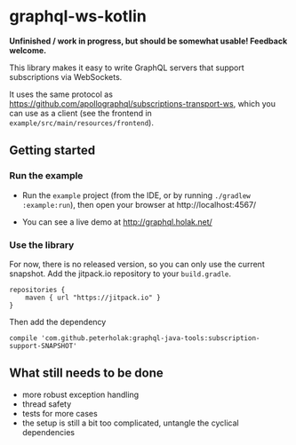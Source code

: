 # graphql-ws-kotlin

**Unfinished / work in progress, but should be somewhat usable! Feedback welcome.**

This library makes it easy to write GraphQL servers that support subscriptions via WebSockets.

It uses the same protocol as https://github.com/apollographql/subscriptions-transport-ws, which
you can use as a client (see the frontend in `example/src/main/resources/frontend`).

## Getting started

### Run the example

- Run the `example` project (from the IDE, or by running `./gradlew :example:run`),
then open your browser at http://localhost:4567/

- You can see a live demo at http://graphql.holak.net/

### Use the library

For now, there is no released version, so you can only use the current snapshot.
Add the jitpack.io repository to your `build.gradle`.

```
repositories {
    maven { url "https://jitpack.io" }
}
```

Then add the dependency

```
compile 'com.github.peterholak:graphql-java-tools:subscription-support-SNAPSHOT'
```

## What still needs to be done

- more robust exception handling
- thread safety
- tests for more cases
- the setup is still a bit too complicated, untangle the cyclical dependencies

